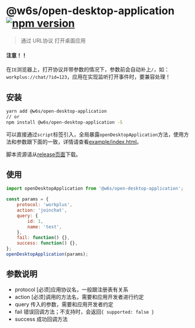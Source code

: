 # @w6s/open-desktop-application [![npm version](https://badge.fury.io/js/%40w6s%2Fopen-desktop-application.svg)](https://badge.fury.io/js/%40w6s%2Fopen-desktop-application)

> 通过 URL协议 打开桌面应用

#### 注意！！

在`IE`浏览器上，打开协议并带参数的情况下，参数前会自动补上`/`，如：`workplus://chat/?id=123`，应用在实现监听打开事件时，要兼容处理！

## 安装

```bash
yarn add @w6s/open-desktop-application
// or
npm install @w6s/open-desktop-application -S
```

可以直接通过`script`标签引入，全局暴露`openDesktopApplication`方法，使用方法和参数跟下面的一致，详情请查看[example/index.html](https://github.com/WorkPlusFE/open-desktop-application/blob/master/example/index.html)。

脚本资源请从[release页面](https://github.com/WorkPlusFE/open-desktop-application/releases)下载。

## 使用

```js
import openDesktopApplication from '@w6s/open-desktop-application';

const params = {
    protocol: 'workplus',
    action: 'joinchat',
    query: {
        id: 1,
        name: 'test',
    },
    fail: function() {},
    success: function() {},
};
openDesktopApplication(params);
```

## 参数说明

* protocol [必须]应用协议名，一般跟注册表有关系
* action [必须]调用的方法名，需要和应用开发者进行约定
* query 传入的参数，需要和应用开发者约定
* fail 错误回调方法；不支持时，会返回`{ supported: false }`
* success 成功回调方法

